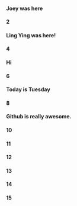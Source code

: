 #### Joey was here
#### 2
#### Ling Ying was here!
#### 4
#### Hi
#### 6
#### Today is Tuesday
#### 8
#### Github is really awesome.
#### 10
#### 11
#### 12
#### 13
#### 14
#### 15